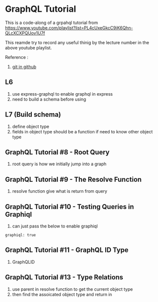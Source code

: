 # GraphQL Tutorial

This is a code-along of a grpahql tutorial from https://www.youtube.com/playlist?list=PL4cUxeGkcC9iK6Qhn-QLcXCXPQUov1U7f

This reamde try to record any useful thinig by the lecture number in the above youtube playlist.

Reference :

1. [git in github](https://github.com/YuenSC/graphql-playlist)

## L6

1. use express-graphql to enable graphql in express
2. need to build a schema before using

## L7 (Build schema)

1. define object type
2. fields in object type should be a function if need to know other object type

## GraphQL Tutorial #8 - Root Query

1. root query is how we initially jump into a graph

## GraphQL Tutorial #9 - The Resolve Function

1. resolve function give what is return from query

## GraphQL Tutorial #10 - Testing Queries in Graphiql

1. can just pass the below to enable graphiql

```
graphiql: true
```

## GraphQL Tutorial #11 - GraphQL ID Type

1. GraphQLID

## GraphQL Tutorial #13 - Type Relations

1. use parent in resolve function to get the current object type
2. then find the assoicated object type and return in
